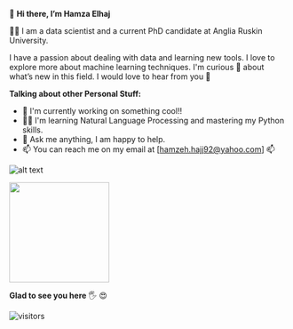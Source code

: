 👋 **Hi there, I’m Hamza Elhaj**

👨‍🎓 I am a data scientist and a current PhD candidate at Anglia Ruskin University.

I have a passion about dealing with data and learning new tools. I love to explore more about machine learning techniques. I'm curious 🧐  about what’s new in this field. I would love to hear from you 👐

<!---
Hamza-Elhaj/Hamza-Elhaj is a ✨ special ✨ repository because its `README.md` (this file) appears on your GitHub profile.
You can click the Preview link to take a look at your changes.
--->

**Talking about other Personal Stuff:**

* 💁 I'm currently working on something cool!!
* 👨‍💻 I'm learning Natural Language Processing and mastering my Python skills.
* 💬 Ask me anything, I am happy to help.
* 📫 You can reach me on my email at [hamzeh.hajj92@yahoo.com] 📫

![alt text](https://cdn.dribbble.com/users/1162077/screenshots/5403918/media/d5dccb5d5818cba2c8fa0cb15fb578b3.gif "Logo Title Text 1")

<img height="180em" src="https://github-readme-stats.vercel.app/api?username=Hamza-Elhaj&show_icons=true&hide_border=true&&count_private=true&include_all_commits=true" />

**Glad to see you here** 🖐 😍

![visitors](https://visitor-badge.glitch.me/badge?page_id=page.id)


<!--START_SECTION:waka-->
<!--END_SECTION:waka-->
